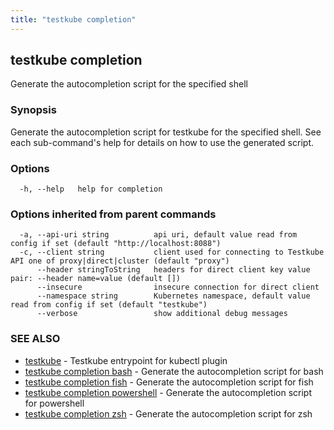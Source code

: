 ```yaml
---
title: "testkube completion"
---
```

<head>
  <meta name="docsearch:indexPrefix" content="reference-doc" />
</head>

## testkube completion

Generate the autocompletion script for the specified shell

### Synopsis

Generate the autocompletion script for testkube for the specified shell.
See each sub-command's help for details on how to use the generated script.


### Options

```
  -h, --help   help for completion
```

### Options inherited from parent commands

```
  -a, --api-uri string          api uri, default value read from config if set (default "http://localhost:8088")
  -c, --client string           client used for connecting to Testkube API one of proxy|direct|cluster (default "proxy")
      --header stringToString   headers for direct client key value pair: --header name=value (default [])
      --insecure                insecure connection for direct client
      --namespace string        Kubernetes namespace, default value read from config if set (default "testkube")
      --verbose                 show additional debug messages
```

### SEE ALSO

* [testkube](testkube.md)	 - Testkube entrypoint for kubectl plugin
* [testkube completion bash](testkube-completion-bash.md)	 - Generate the autocompletion script for bash
* [testkube completion fish](testkube-completion-fish.md)	 - Generate the autocompletion script for fish
* [testkube completion powershell](testkube-completion-powershell.md)	 - Generate the autocompletion script for powershell
* [testkube completion zsh](testkube-completion-zsh.md)	 - Generate the autocompletion script for zsh


